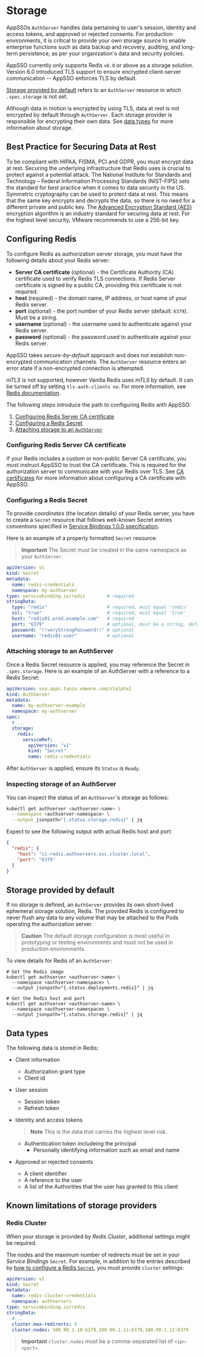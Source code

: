 # Storage

AppSSOs `AuthServer` handles data pertaining to user's session, identity and access tokens, and approved or rejected
consents. For production environments, it is critical to provide your own storage source to enable enterprise
functions such as data backup and recovery, auditing, and long-term persistence, as per your organization's data and
security policies.

AppSSO currently only supports Redis `v6.0` or above as a storage solution. Version 6.0 introduced TLS support to ensure
encrypted client-server communication -- AppSSO enforces TLS by default.

[Storage provided by default](#default-storage) refers to an `AuthServer` resource in which `.spec.storage` is not set.

Although data in motion is encrypted by using TLS, data at rest is not encrypted by default through `AuthServer`. Each
storage provider is responsible for encrypting their own data. See [data types](#data-types) for more
information about storage.


## Best Practice for Securing Data at Rest

To be compliant with HIPAA, FISMA, PCI and GDPR, you must encrypt data at rest. Securing
the underlying infrastructure that Redis uses is crucial to protect against a potential attack.
The National Institute for Standards and Technology – Federal Information Processing Standards (NIST-FIPS) sets the
standard for best practice when it comes to data security in the US.
Symmetric cryptography can be used to protect data at rest. This means that the same key encrypts and
decrypts the data, so there is no need for a different private and public key. The [Advanced Encryption Standard (AES)](https://nvlpubs.nist.gov/nistpubs/FIPS/NIST.FIPS.197.pdf)
encryption algorithm is an industry standard for securing data at rest. For the highest level security, VMware recommends
to use a 256-bit key.


## Configuring Redis

To configure Redis as authorization server storage, you must have the following details about your Redis server:

* **Server CA certificate** (optional) - the Certificate Authority (CA) certificate used to verify Redis TLS
  connections. If Redis Server certificate is signed by a public CA, providing this certificate is not required.
* **host** (required) - the domain name, IP address, or host name of your Redis server.
* **port** (optional) - the port number of your Redis server (default: `6379`). Must be a string.
* **username** (optional) - the username used to authenticate against your Redis server.
* **password** (optional) - the password used to authenticate against your Redis server.

AppSSO takes _secure-by-default_ approach and does not establish non-encrypted communication channels.
The `AuthServer` resource enters an error state if a non-encrypted connection is attempted.

_mTLS_ is not supported, however Vanilla Redis uses _mTLS_ by default. It can be turned off by setting `tls-auth-clients no`.
For more information, see [Redis documentation](https://redis.io/docs/management/security/encryption/#client-certificate-authentication).

The following steps introduce the path to configuring Redis with AppSSO:

1. [Configuring Redis Server CA certificate](#configuring-redis-server-ca-certificate)
1. [Configuring a Redis Secret](#configuring-a-redis-secret)
1. [Attaching storage to an `AuthServer`](#attaching-storage-to-an-authserver)

### Configuring Redis Server CA certificate

If your Redis includes a custom or non-public Server CA certificate, you must instruct AppSSO to
trust the CA certificate. This is required for the authorization server to communicate with your
Redis over TLS. See [CA certificates](ca-certs.hbs.md) for more information about configuring a CA certificate with AppSSO.

### <a id='configuring-a-redis-secret'></a>Configuring a Redis Secret

To provide _coordinates_ (the location details) of your Redis server, you have to create a `Secret` resource that
follows well-known Secret entries conventions specified
in [Service Bindings 1.0.0 specification](https://github.com/servicebinding/spec#well-known-secret-entries).

Here is an example of a properly formatted `Secret` resource:

>**Important** The Secret must be created in the same namespace as your `AuthServer`.

```yaml
apiVersion: v1
kind: Secret
metadata:
  name: redis-credentials
  namespace: my-authserver
type: servicebinding.io/redis        # required
stringData:
  type: "redis"                      # required, must equal 'redis'
  ssl: "true"                        # required, must equal 'true'
  host: "redis01.prod.example.com"   # required
  port: "6379"                       # optional, must be a string, defaults to "6379" if left empty
  password: "!!veryStrongPassword!!" # optional
  username: "redis01-user"           # optional
```

### Attaching storage to an AuthServer

Once a Redis Secret resource is applied, you may reference the Secret in `.spec.storage`. Here is an example of an
AuthServer with a reference to a Redis Secret:

```yaml
apiVersion: sso.apps.tanzu.vmware.com/v1alpha1
kind: AuthServer
metadata:
  name: my-authserver-example
  namespace: my-authserver
spec:
  # ...
  storage:
    redis:
      serviceRef:
        apiVersion: "v1"
        kind: "Secret"
        name: redis-credentials
```

After `AuthServer` is applied, ensure its `Status` is `Ready`.

### Inspecting storage of an AuthServer

You can inspect the status of an `AuthServer`'s storage as follows:

```bash
kubectl get authserver <authserver-name> \
  --namespace <authserver-namespace> \
  --output jsonpath="{.status.storage.redis}" | jq
```

Expect to see the following output with actual Redis host and port:

```json
{
  "redis": {
    "host": "ci-redis.authservers.svc.cluster.local",
    "port": "6379"
  }
}
```

## <a id="default-storage"></a>Storage provided by default

If no storage is defined, an `AuthServer` provides its own short-lived ephemeral storage solution,
Redis. The provided Redis is configured to never flush any data to any volume that may be attached to the Pods operating
the authorization server.

>**Caution** The default storage configuration is most useful in prototyping or testing environments 
and must not be used in production environments.

To view details for Redis of an `AuthServer`:

```shell
# Get the Redis image
kubectl get authserver <authserver-name> \
  --namespace <authserver-namespace> \
  --output jsonpath="{.status.deployments.redis}" | jq

# Get the Redis host and port
kubectl get authserver <authserver-name> \
  --namespace <authserver-namespace> \
  --output jsonpath="{.status.storage.redis}" | jq
```

## <a id='data-types'></a>Data types

The following data is stored in Redis:

- Client information
    - Authorization grant type
    - Client id

- User session
    - Session token
    - Refresh token

- Identity and access tokens

    >**Note** This is the data that carries the highest level risk.

    - Authentication token includeing the principal
        - Personally identifying information such as email and name

- Approved or rejected consents
    - A client identifier
    - A reference to the user
    - A list of the Authorities that the user has granted to this client

## Known limitations of storage providers 

### Redis Cluster

When your storage is provided by _Redis Cluster_, additional settings might be required.

The nodes and the maximum number of redirects must be set in your _Service Bindings_ `Secret`.
For example, in addition to the entries described by [how to configure a Redis `Secret`](#configuring-a-redis-secret),
you must provide `cluster` settings:

```yaml
apiVersion: v1
kind: Secret
metadata:
  name: redis-cluster-credentials
  namespace: authservers
type: servicebinding.io/redis
stringData:
  #...
  cluster.max-redirects: 5
  cluster.nodes: 100.90.1.10:6379,100.90.1.11:6379,100.90.1.12:6379
```

>**Important** `cluster.nodes` must be a comma-separated list of `<ip>:<port>`.

